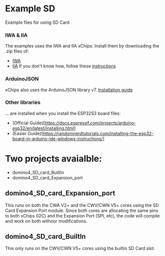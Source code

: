 # Example SD
Example files for using SD Card

### IWA & IIA
The examples uses the IWA and IIA xChips:
Install them by downloading the .zip files of:
- [IWA](https://github.com/domino4com/IWA)
- [IIA](https://github.com/domino4com/IIA)
If you don't know how, follow these [instructions](https://docs.arduino.cc/software/ide-v1/tutorials/installing-libraries/)

### ArduinoJSON
xChips also uses the ArduinoJSON library v7. [Installation guide](https://arduinojson.org/v7/how-to/install-arduinojson/)

### Other libraries
... are installed when you install the ESP32S3 board files: 
- (Official Guide)[https://docs.espressif.com/projects/arduino-esp32/en/latest/installing.html]
- (Easier Guide)[https://randomnerdtutorials.com/installing-the-esp32-board-in-arduino-ide-windows-instructions/]


# Two projects avaialble:
- domino4_SD_card_BuiltIn
- domino4_SD_card_Expansion_port

## domino4_SD_card_Expansion_port
This runs on both the CWA V2+ and the CWV/CWN V5+ cores using the SD Card Expansion Port module. Since both cores are allocating the same pins to both xChips (I2C) and the Expansion Port (SPI, etc), the code will compile and work on both withour modifications.

## domino4_SD_card_BuiltIn
This only runs on the CWV/CWN V5+ cores using the builtin SD Card slot.

